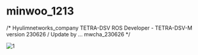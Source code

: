 # minwoo_1213

/*   Hyulimnetworks_company TETRA-DSV ROS Developer -
     TETRA-DSV-M version 230626 / Update by ... mwcha_230626 */



![1](https://user-images.githubusercontent.com/103166594/220823974-8fde85da-4c52-4bb3-9638-9e6d5bca1c39.png)
